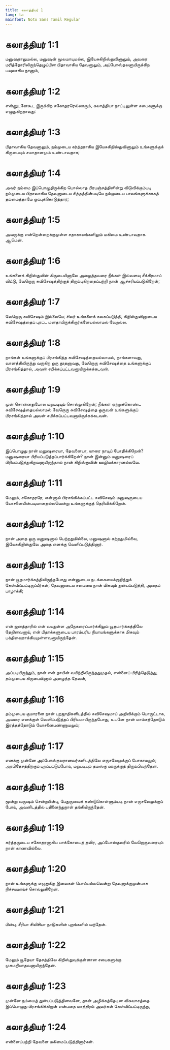 ```yaml
---
title: கலாத்தியர் 1
lang: ta
mainfont: Noto Sans Tamil Regular
---
```


# கலாத்தியர் 1:1

மனுஷராலுமல்ல, மனுஷன் மூலமாயுமல்ல, இயேசுகிறிஸ்துவினாலும், அவரை மரித்தோரிலிருந்தெழுப்பின பிதாவாகிய தேவனாலும், அப்போஸ்தலனாயிருக்கிற பவுலாகிய நானும்,

# கலாத்தியர் 1:2

என்னுடனேகூட இருக்கிற சகோதரரெல்லாரும், கலாத்தியா நாட்டிலுள்ள சபைகளுக்கு எழுதுகிறதாவது:

# கலாத்தியர் 1:3

பிதாவாகிய தேவனாலும், நம்முடைய கர்த்தராகிய இயேசுகிறிஸ்துவினாலும் உங்களுக்குக் கிருபையும் சமாதானமும் உண்டாவதாக;

# கலாத்தியர் 1:4

அவர் நம்மை இப்பொழுதிருக்கிற பொல்லாத பிரபஞ்சத்தினின்று விடுவிக்கும்படி நம்முடைய பிதாவாகிய தேவனுடைய சித்தத்தின்படியே நம்முடைய பாவங்களுக்காகத் தம்மைத்தாமே ஒப்புக்கொடுத்தார்;

# கலாத்தியர் 1:5

அவருக்கு என்றென்றைக்குமுள்ள சதாகாலங்களிலும் மகிமை உண்டாவதாக. ஆமென்.

# கலாத்தியர் 1:6

உங்களைக் கிறிஸ்துவின் கிருபையினாலே அழைத்தவரை நீங்கள் இவ்வளவு சீக்கிரமாய் விட்டு, வேறொரு சுவிசேஷத்திற்குத் திரும்புகிறதைப்பற்றி நான் ஆச்சரியப்படுகிறேன்;

# கலாத்தியர் 1:7

வேறொரு சுவிசேஷம் இல்லையே; சிலர் உங்களைக் கலகப்படுத்தி, கிறிஸ்துவினுடைய சுவிசேஷத்தைப் புரட்ட மனதாயிருக்கிறார்களேயல்லாமல் வேறல்ல.

# கலாத்தியர் 1:8

நாங்கள் உங்களுக்குப் பிரசங்கித்த சுவிசேஷத்தையல்லாமல், நாங்களாவது, வானத்திலிருந்து வருகிற ஒரு தூதனாவது, வேறொரு சுவிசேஷத்தை உங்களுக்குப் பிரசங்கித்தால், அவன் சபிக்கப்பட்டவனாயிருக்கக்கடவன்.

# கலாத்தியர் 1:9

முன் சொன்னதுபோல மறுபடியும் சொல்லுகிறேன்; நீங்கள் ஏற்றுக்கொண்ட சுவிசேஷத்தையல்லாமல் வேறொரு சுவிசேஷத்தை ஒருவன் உங்களுக்குப் பிரசங்கித்தால் அவன் சபிக்கப்பட்டவனாயிருக்கக்கடவன்.

# கலாத்தியர் 1:10

இப்பொழுது நான் மனுஷரையா, தேவனையா, யாரை நாடிப் போதிக்கிறேன்? மனுஷரையா பிரியப்படுத்தப்பார்க்கிறேன்? நான் இன்னும் மனுஷரைப் பிரியப்படுத்துகிறவனாயிருந்தால் நான் கிறிஸ்துவின் ஊழியக்காரனல்லவே.

# கலாத்தியர் 1:11

மேலும், சகோதரரே, என்னால் பிரசங்கிக்கப்பட்ட சுவிசேஷம் மனுஷருடைய யோசனையின்படியானதல்லவென்று உங்களுக்குத் தெரிவிக்கிறேன்.

# கலாத்தியர் 1:12

நான் அதை ஒரு மனுஷனால் பெற்றதுமில்லை, மனுஷனால் கற்றதுமில்லை, இயேசுகிறிஸ்துவே அதை எனக்கு வெளிப்படுத்தினார்.

# கலாத்தியர் 1:13

நான் யூதமார்க்கத்திலிருந்தபோது என்னுடைய நடக்கையைக்குறித்துக் கேள்விப்பட்டிருப்பீர்கள்; தேவனுடைய சபையை நான் மிகவும் துன்பப்படுத்தி, அதைப் பாழாக்கி;

# கலாத்தியர் 1:14

என் ஜனத்தாரில் என் வயதுள்ள அநேகரைப்பார்க்கிலும் யூதமார்க்கத்திலே தேறினவனாய், என் பிதாக்களுடைய பாரம்பரிய நியாயங்களுக்காக மிகவும் பக்திவைராக்கியமுள்ளவனாயிருந்தேன்.

# கலாத்தியர் 1:15

அப்படியிருந்தும், நான் என் தாயின் வயிற்றிலிருந்ததுமுதல், என்னைப் பிரித்தெடுத்து, தம்முடைய கிருபையினால் அழைத்த தேவன்,

# கலாத்தியர் 1:16

தம்முடைய குமாரனை நான் புறஜாதிகளிடத்தில் சுவிசேஷமாய் அறிவிக்கும் பொருட்டாக, அவரை எனக்குள் வெளிப்படுத்தப் பிரியமாயிருந்தபோது, உடனே நான் மாம்சத்தோடும் இரத்தத்தோடும் யோசனைபண்ணாமலும்;

# கலாத்தியர் 1:17

எனக்கு முன்னே அப்போஸ்தலரானவர்களிடத்திலே எருசலேமுக்குப் போகாமலும்; அரபிதேசத்திற்குப் புறப்பட்டுப்போய், மறுபடியும் தமஸ்கு ஊருக்குத் திரும்பிவந்தேன்.

# கலாத்தியர் 1:18

மூன்று வருஷம் சென்றபின்பு, பேதுருவைக் கண்டுகொள்ளும்படி நான் எருசலேமுக்குப் போய், அவனிடத்தில் பதினைந்துநாள் தங்கியிருந்தேன்.

# கலாத்தியர் 1:19

கர்த்தருடைய சகோதரனாகிய யாக்கோபைத் தவிர, அப்போஸ்தலரில் வேறொருவரையும் நான் காணவில்லை.

# கலாத்தியர் 1:20

நான் உங்களுக்கு எழுதுகிற இவைகள் பொய்யல்லவென்று தேவனுக்குமுன்பாக நிச்சயமாய்ச் சொல்லுகிறேன்.

# கலாத்தியர் 1:21

பின்பு, சீரியா சிலிசியா நாடுகளின் புறங்களில் வந்தேன்.

# கலாத்தியர் 1:22

மேலும் யூதேயா தேசத்திலே கிறிஸ்துவுக்குள்ளான சபைகளுக்கு முகமறியாதவனாயிருந்தேன்.

# கலாத்தியர் 1:23

முன்னே நம்மைத் துன்பப்படுத்தினவனே, தான் அழிக்கத்தேடின விசுவாசத்தை இப்பொழுது பிரசங்கிக்கிறான் என்பதை மாத்திரம் அவர்கள் கேள்விப்பட்டிருந்து,

# கலாத்தியர் 1:24

என்னைப்பற்றி தேவனை மகிமைப்படுத்தினார்கள்.

